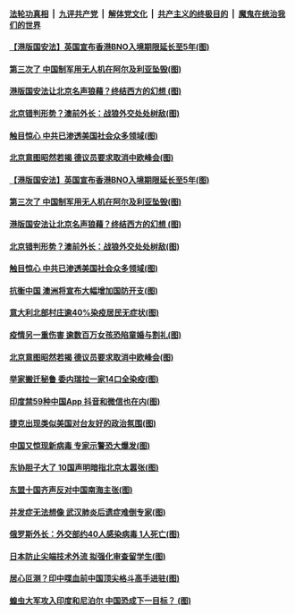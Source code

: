 

####  [法轮功真相](../../../../basic/blob/master/README.md?t=07020631) &nbsp;|&nbsp; [九评共产党](../../../../9ping.md/blob/master/README.md?t=07020631) &nbsp;|&nbsp; [解体党文化](../../../../jtdwh.md/blob/master/README.md?t=07020631)  &nbsp;|&nbsp; [共产主义的终极目的](../../../../gczydzjmd.md/blob/master/README.md?t=07020631) &nbsp;|&nbsp; [魔鬼在统治我们的世界](../../../../mgztzwmdsj.md/blob/master/README.md?t=07020631) 

#### [【港版国安法】英国宣布香港BNO入境期限延长至5年(图)](../pages/p9/938354.md?t=07020631) 

#### [第三次了 中国制军用无人机在阿尔及利亚坠毁(图)](../pages/p9/938311.md?t=07020631) 

#### [港版国安法让北京名声狼藉？终结西方的幻想 (图)](../pages/p9/938312.md?t=07020631) 

#### [北京错判形势？澳前外长：战狼外交处处树敌(图)](../pages/p9/938226.md?t=07020631) 

#### [触目惊心 中共已渗透美国社会众多领域(图)](../pages/p9/938273.md?t=07020631) 

#### [北京意图昭然若揭 德议员要求取消中欧峰会(图)](../pages/p9/938263.md?t=07020631) 

#### [【港版国安法】英国宣布香港BNO入境期限延长至5年(图)](../pages/p9/938354.md?t=07020631) 

#### [第三次了 中国制军用无人机在阿尔及利亚坠毁(图)](../pages/p9/938311.md?t=07020631) 

#### [港版国安法让北京名声狼藉？终结西方的幻想 (图)](../pages/p9/938312.md?t=07020631) 

#### [北京错判形势？澳前外长：战狼外交处处树敌(图)](../pages/p9/938226.md?t=07020631) 

#### [触目惊心 中共已渗透美国社会众多领域(图)](../pages/p9/938273.md?t=07020631) 

#### [抗衡中国 澳洲将宣布大幅增加国防开支(图)](../pages/p9/938285.md?t=07020631) 

#### [意大利北部村庄逾40%染疫居民无症状(图)](../pages/p9/938283.md?t=07020631) 

#### [疫情另一重伤害 逾数百万女孩恐陷童婚与割礼(图)](../pages/p9/938213.md?t=07020631) 

#### [北京意图昭然若揭 德议员要求取消中欧峰会(图)](../pages/p9/938263.md?t=07020631) 

#### [举家搬迁秘鲁 委内瑞拉一家14口全染疫(图)](../pages/p9/938224.md?t=07020631) 

#### [印度禁59种中国App 抖音和微信也在内(图)](../pages/p9/938221.md?t=07020631) 

#### [捷克出现类似美国对台友好的政治氛围(图)](../pages/p9/938220.md?t=07020631) 

#### [中国又惊现新病毒 专家示警恐大爆发(图)](../pages/p9/938188.md?t=07020631) 

#### [东协胆子大了 10国声明暗指北京太嚣张(图)](../pages/p9/938103.md?t=07020631) 

#### [东盟十国齐声反对中国南海主张(图)](../pages/p9/938151.md?t=07020631) 

#### [并发症无法想像 武汉肺炎后遗症难倒专家(图)](../pages/p9/938109.md?t=07020631) 

#### [俄罗斯外长：外交部约40人感染病毒 1人死亡(图)](../pages/p9/938126.md?t=07020631) 

#### [日本防止尖端技术外流 拟强化审查留学生(图)](../pages/p9/938140.md?t=07020631) 

#### [居心叵测？印中喋血前中国顶尖格斗高手进驻(图)](../pages/p9/938084.md?t=07020631) 

#### [蝗虫大军攻入印度和尼泊尔 中国恐成下一目标？ (图)](../pages/p9/937951.md?t=07020631) 

